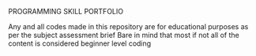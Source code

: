 PROGRAMMING SKILL PORTFOLIO

Any and all codes made in this repository are for educational purposes as per the subject assessment brief
Bare in mind that most if not all of the content is considered beginner level coding 
